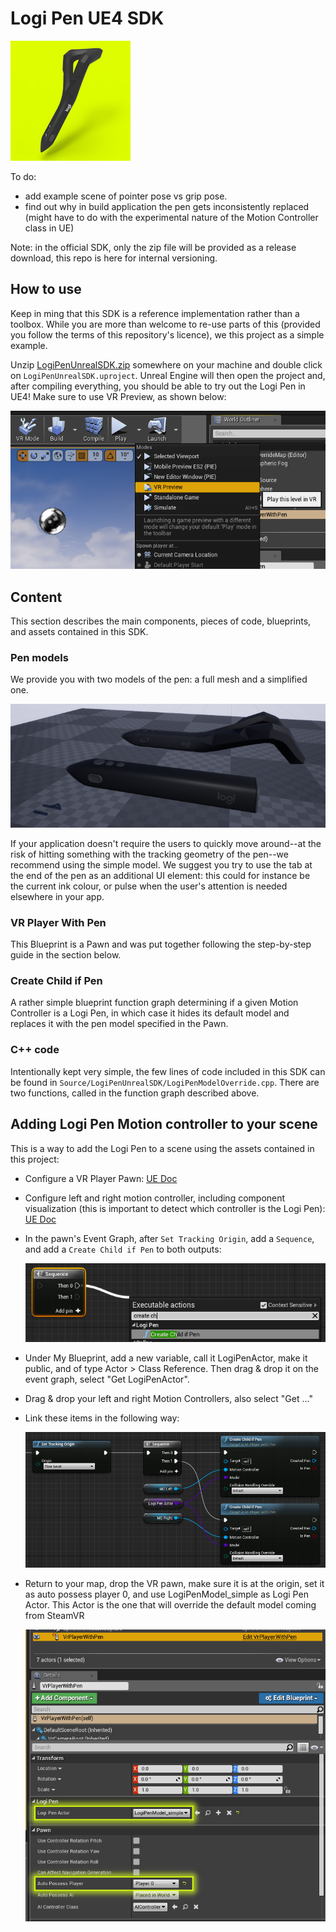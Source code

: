 # Logi Pen UE4 SDK

![logo](./../../Resources/unreal/LogiPenUnrealSDK.png)

To do:

* add example scene of pointer pose vs grip pose.
* find out why in build application the pen gets inconsistently replaced (might have to do with the experimental nature of the Motion Controller class in UE)

Note: in the official SDK, only the zip file will be provided as a release download, this repo is here for internal versioning.

## How to use

Keep in ming that this SDK is a reference implementation rather than a toolbox. While you are more than welcome to re-use parts of this (provided you follow the terms of this repository's licence), we this project as a simple example.

Unzip [LogiPenUnrealSDK.zip](https://github.com/Logitech/labs_vr_pen_sdk/releases) somewhere on your machine and double click on `LogiPenUnrealSDK.uproject`. Unreal Engine will then open the project and, after compiling everything, you should be able to try out the Logi Pen in UE4! Make sure to use VR Preview, as shown below:

![Play in VR](./../../Resources/unreal/vr_preview.png)

## Content

This section describes the main components, pieces of code, blueprints, and assets contained in this SDK.

### Pen models

We provide you with two models of the pen: a full mesh and a simplified one.

![pen models](./../../Resources/unreal/pen_models.png)

If your application doesn't require the users to quickly move around--at the risk of hitting something with the tracking geometry of the pen--we recommend using the simple model. We suggest you try to use the tab at the end of the pen as an additional UI element: this could for instance be the current ink colour, or pulse when the user's attention is needed elsewhere in your app.

### VR Player With Pen

This Blueprint is a Pawn and was put together following the step-by-step guide in the section below.

### Create Child if Pen

A rather simple blueprint function graph determining if a given Motion Controller is a Logi Pen, in which case it hides its default model and replaces it with the pen model specified in the Pawn.

### C++ code

Intentionally kept very simple, the few lines of code included in this SDK can be found in `Source/LogiPenUnrealSDK/LogiPenModelOverride.cpp`. There are two functions, called in the function graph described above.

## Adding Logi Pen Motion controller to your scene

This is a way to add the Logi Pen to a scene using the assets contained in this project:

* Configure a VR Player Pawn: [UE Doc](https://docs.unrealengine.com/en-US/Platforms/SteamVR/HowTo/StandingCamera)
* Configure left and right motion controller, including component visualization (this is important to detect which controller is the Logi Pen): [UE Doc](https://docs.unrealengine.com/latest/INT/Platforms/VR/MotionController)
* In the pawn's Event Graph, after `Set Tracking Origin`, add a `Sequence`, and add a `Create Child if Pen` to both outputs:

  ![add action](./../../Resources/unreal/add_action.png)

* Under My Blueprint, add a new variable, call it LogiPenActor, make it public, and of type Actor > Class Reference. Then drag & drop it on the event graph, select "Get LogiPenActor".
* Drag & drop your left and right Motion Controllers, also select "Get ..."
* Link these items in the following way:

  ![overall BP](./../../Resources/unreal/create_child_if_pen.png)

* Return to your map, drop the VR pawn, make sure it is at the origin, set it as auto possess player 0, and use LogiPenModel_simple as Logi Pen Actor. This Actor is the one that will override the default model coming from SteamVR

  ![pawn config](./../../Resources/unreal/vr_player_pawn_config_highlight.png)